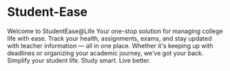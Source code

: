 # Student-Ease
Welcome to StudentEase@Life Your one-stop solution for managing college life with ease. Track your health, assignments, exams, and stay updated with teacher information — all in one place. Whether it's keeping up with deadlines or organizing your academic journey, we've got your back. Simplify your student life. Study smart. Live better.
